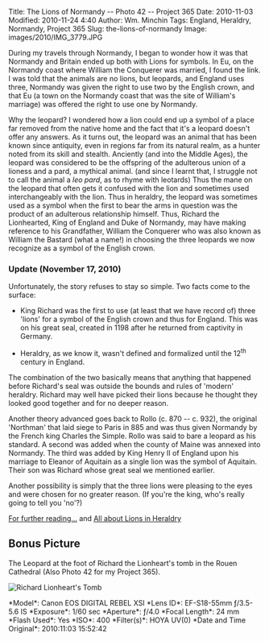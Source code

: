 Title: The Lions of Normandy -- Photo 42 -- Project 365
Date: 2010-11-03
Modified: 2010-11-24 4:40
Author: Wm. Minchin
Tags: England, Heraldry, Normandy, Project 365
Slug: the-lions-of-normandy
Image: images/2010/IMG_3779.JPG

During
my
travels through Normandy, I began to wonder how it was that Normandy and
Britain ended up both with Lions for symbols. In Eu, on the Normandy
coast
where William the Conquerer was married, I found the link. I was told
that the
animals are no lions, but leopards, and England uses three, Normandy was
given
the right to use two by the English crown, and that Eu (a town on the
Normandy coast that was the site of William's marriage) was offered the
right to
use one by Normandy.

Why the leopard? I wondered how a lion could end
up a symbol of a place far removed from the native home and the fact
that it's
a leopard doesn't offer any answers. As it turns out, the leopard was an
animal
that has been known since antiquity, even in regions far from its
natural
realm, as a hunter noted from its skill and stealth. Anciently (and into
the
Middle Ages), the leopard was considered to be the offspring of the
adulterous
union of a lioness and a pard, a mythical animal. (and since I learnt
that, I
struggle not to call the animal a *leo pard*, as to rhyme with
leotards) Thus the mane on the leopard that often gets it confused with
the
lion and sometimes used interchangeably with the lion. Thus in heraldry,
the
leopard was sometimes used as a symbol when the first to bear the arms
in
question was the product of an adulterous relationship himself. Thus,
Richard
the Lionhearted, King of England and Duke of Normandy, may have making
reference to his Grandfather, William the Conquerer who was also known
as
William the Bastard (what a name!) in choosing the three leopards we now
recognize as a symbol of the English crown.

### Update (November 17, 2010)

Unfortunately, the story refuses to stay so simple. Two facts
come to the surface:

-   King Richard was the first to use (at least that we have record 
    of) three 'lions' for a symbol of the English crown and thus for
    England. This
    was on his great seal, created in 1198 after he returned from
    captivity in
    Germany.

-   Heraldry, as we know it, wasn't defined and formalized until the
    12<sup>th</sup>
    century in England.

The combination of the two basically means
that anything that happened before Richard's seal was outside the bounds
and
rules of 'modern' heraldry. Richard may well have picked their lions
because he
thought they looked good together and for no deeper reason.

Another theory advanced goes back to Rollo (c.
870 -- c. 932), the original 'Northman' that laid siege to Paris in 885
and was
thus given Normandy by the French king Charles the Simple. Rollo was
said to
bare a leopard as his standard. A second was added when the county of
Maine was
annexed into Normandy. The third was added by King Henry II of England
upon his
marriage to Eleanor of Aquitain as a single lion was the symbol of
Aquitain.
Their son was Richard whose great seal we mentioned earlier.

Another possibility is simply that the
three lions were pleasing to the eyes and were chosen for no greater
reason. (If
you're the king, who's really going to tell you 'no'?)

[For further
reading...](http://www.sacred-texts.com/lcr/fsca/fsca47.htm)
and [All about Lions in
Heraldry](http://www7b.biglobe.ne.jp/~bprince/hr/foxdavies/fdguide11.htm)

## Bonus Picture

The Leopard at the foot of Richard the Lionheart's tomb in
the Rouen Cathedral
(Also Photo 42 for my Project 365).

![Richard Lionheart's Tomb]({filename}images/project-365/IMG_3762.JPG)

<div markdown=1 class="photo-infobox">
*Model*: Canon EOS DIGITAL REBEL XSI  
*Lens ID*: EF-S18-55mm ƒ/3.5-5.6 IS  
*Exposure*: 1/60 sec  
*Aperture*: ƒ/4.0  
*Focal Length*: 24 mm  
*Flash Used*: Yes  
*ISO*: 400  
*Filter(s)*: HOYA UV(0)  
*Date and Time Original*: 2010:11:03 15:52:42
</div>
